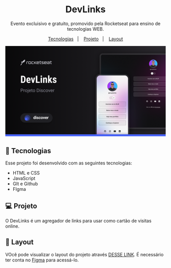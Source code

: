 <h1 align = "center"> DevLinks</h1>

<p align = "center"> Evento excluisivo e gratuito, promovido pela Rocketseat para ensino de tecnologias WEB.</p>

<p align = "center"> 
<a href="#-tecnologias">Tecnologias</a>&nbsp;&nbsp;&nbsp;|&nbsp;&nbsp;&nbsp;
<a href="#=projeto">Projeto</a>&nbsp;&nbsp;&nbsp;|&nbsp;&nbsp;&nbsp;
<a href="#-layout">Layout</a>

<br>
<p align="center">
<img alt = "projeto DevLinks" src=".github/preview.png">
</p>

## 🚀 Tecnologias

Esse projeto foi desenvolvido com as seguintes tecnologias:

- HTML e CSS
- JavaScript
- GIt e Github
- FIgma

## 💻 Projeto

O DevLinks é um agregador de links para usar como cartão de visitas online.

## 📑 Layout

VOcê pode visualizar o layout do projeto através [DESSE LINK](https://www.figma.com/design/2aLjO2wMUFBsNPIcLgaFIt/DevLinks-%E2%80%A2-Projeto-Discover-(Community)?node-id=10-620&p=f&t=QTY0XfqYMXW4OBjE-0). É necessário ter conta no [Figma](https://figma.com) para acessá-lo.